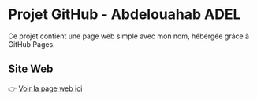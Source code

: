 

# Projet GitHub - Abdelouahab ADEL

Ce projet contient une page web simple avec mon nom, hébergée grâce à GitHub Pages.

## Site Web
👉 [Voir la page web ici](https://adelouahab.github.io/mon-projet)
